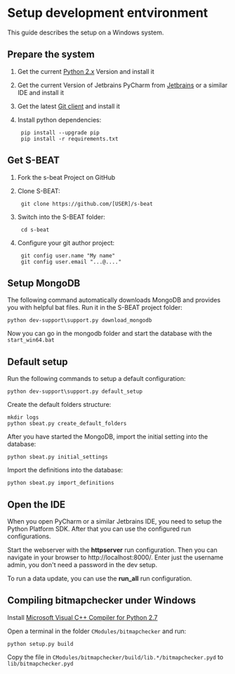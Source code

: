 # Setup development entvironment

This guide describes the setup on a Windows system.

## Prepare the system
1. Get the current [Python 2.x](https://www.python.org/downloads/) Version and install it
2. Get the current Version of Jetbrains PyCharm from [Jetbrains](https://www.jetbrains.com/pycharm/download) or a similar IDE and install it
3. Get the latest [Git client](https://git-scm.com/downloads) and install it
4. Install python dependencies:

		pip install --upgrade pip
		pip install -r requirements.txt


## Get S-BEAT

1. Fork the s-beat Project on GitHub
2. Clone S-BEAT:

		git clone https://github.com/[USER]/s-beat
		
3. Switch into the S-BEAT folder:

		cd s-beat
	
4. Configure your git author project:

		git config user.name "My name"
		git config user.email "...@...."


## Setup MongoDB

The following command automatically downloads MongoDB and provides you with helpful bat files. Run it in the S-BEAT project folder:

	python dev-support\support.py download_mongodb
	
Now you can go in the mongodb folder and start the database with the `start_win64.bat`

## Default setup

Run the following commands to setup a default configuration:

	python dev-support\support.py default_setup
	
Create the default folders structure:

	mkdir logs
	python sbeat.py create_default_folders
	
After you have started the MongoDB, import the initial setting into the database:

	python sbeat.py initial_settings
	
Import the definitions into the database:

	python sbeat.py import_definitions

## Open the IDE

When you open PyCharm or a similar Jetbrains IDE, you need to setup the Python Platform SDK.
After that you can use the configured run configurations.

Start the webserver with the **httpserver** run configuration. Then you can navigate in your browser to http://localhost:8000/.
Enter just the username admin, you don't need a password in the dev setup.

To run a data update, you can use the **run_all** run configuration.


## Compiling bitmapchecker under Windows

Install [Microsoft Visual C++ Compiler for Python 2.7](https://www.microsoft.com/en-us/download/details.aspx?id=44266)

Open a terminal in the folder `CModules/bitmapchecker` and run:

    python setup.py build
    
Copy the file in `CModules/bitmapchecker/build/lib.*/bitmapchecker.pyd` to `lib/bitmapchecker.pyd` 

